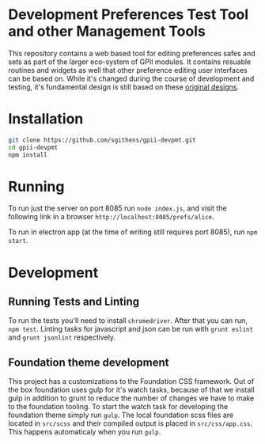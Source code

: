 # Development Preferences Test Tool and other Management Tools

This repository contains a web based tool for editing preferences safes and
sets as part of the larger eco-system of GPII modules. It contains resuable
routines and widgets as well that other preference editing user interfaces
can be based on.  While it's changed during the course of development and
testing, it's fundamental design is still based on these
[original designs](https://drive.google.com/open?id=0Bxy2B0Y99qCubGVUSlNCRFU3d0U).

# Installation

```bash
git clone https://github.com/sgithens/gpii-devpmt.git
cd gpii-devpmt
npm install
```

# Running

To run just the server on port 8085 run `node index.js`, and visit the following
link in a browser `http://localhost:8085/prefs/alice`.

To run in electron app (at the time of writing still requires port 8085),
run `npm start`.

# Development

## Running Tests and Linting

To run the tests you'll need to install `chromedriver`. After that you can run,
`npm test`.  Linting tasks for javascript and json can be run
with `grunt eslint` and `grunt jsonlint` respectively.

## Foundation theme development

This project has a customizations to the Foundation CSS framework.  Out of the box
foundation uses gulp for it's watch tasks, because of that we install gulp in
addition to grunt to reduce the number of changes we have to make to the foundation
tooling. To start the watch task for developing the foundation theme simply run `gulp`.
The local foundation scss files are located in `src/scss` and their compiled output
is placed in `src/css/app.css`. This happens automaticaly when you run `gulp`.
